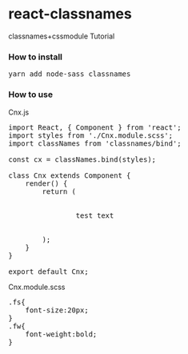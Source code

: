 # react-classnames

classnames+cssmodule Tutorial


### How to install

<pre>yarn add node-sass classnames</pre>


### How to use

Cnx.js
<pre>
import React, { Component } from 'react';
import styles from './Cnx.module.scss';
import classNames from 'classnames/bind';

const cx = classNames.bind(styles);

class Cnx extends Component {
    render() {
        return (
            <div className={cx('fs','fw')}>
                test text
            </div>
        );
    }
}

export default Cnx;
</pre>


Cnx.module.scss
<pre>
.fs{
    font-size:20px;
}
.fw{
    font-weight:bold;
}
</pre>
